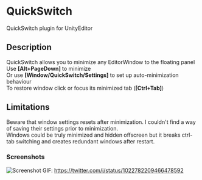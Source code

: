# QuickSwitch
QuickSwitch plugin for UnityEditor
## Description
QuickSwitch allows you to minimize any EditorWindow to the floating panel  
Use **[Alt+PageDown]** to minimize  
Or use **[Window/QuickSwitch/Settings]** to set up auto-minimization behaviour  
To restore window click or focus its minimized tab (**[Ctrl+Tab]**)
## Limitations
Beware that window settings resets after minimization. I couldn't find a way of saving their settings prior to minimization.  
Windows could be truly minimized and hidden offscreen but it breaks ctrl-tab switching and creates redundant windows after restart.  
### Screenshots
![Screenshot](/img/screenshot.jpg?raw=true "Screenshot")
GIF: https://twitter.com/i/status/1022782209466478592
